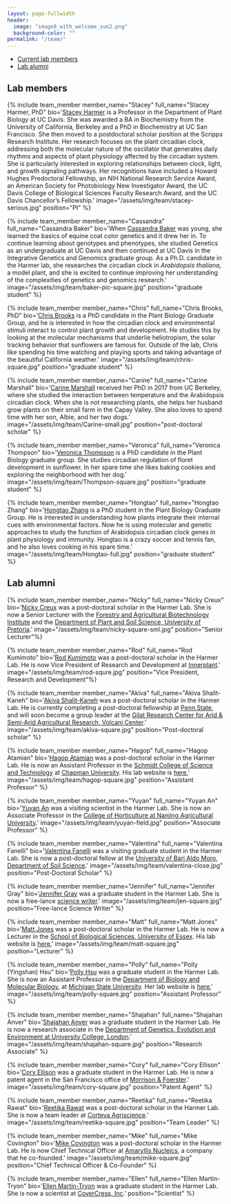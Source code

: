 ```yaml
---
layout: page-fullwidth
header:
  image: "image8_with_welcome_sun2.png"
  background-color: ""
permalink: "/team/"
---
```

<div data-magellan-expedition="fixed">
  <ul class="sub-nav">
    <li data-magellan-arrival="Current_lab_members"><a href="#Current_lab_members">Current lab members</a></li>
    <li data-magellan-arrival="Lab_alumni"><a href="#Lab_alumni">Lab alumni</a></li>
  </ul>
</div>

<h2>Lab members</h2>
<a name="Current_lab_members"></a>

{% include team_member member_name="Stacey" full_name="Stacey Harmer, PhD" bio='<a href="mailto:slharmer@ucdavis.edu">Stacey Harmer</a> is a Professor in the Department of Plant Biology at UC Davis. She was awarded a BA in Biochemistry from the University of California, Berkeley and a PhD in Biochemistry at UC San Francisco. She then moved to a postdoctoral scholar position at the Scripps Research Institute.  Her research focuses on the plant circadian clock, addressing both the molecular nature of the oscillator that generates daily rhythms and aspects of plant physiology affected by the circadian system. She is particularly interested in exploring relationships between clock, light, and growth signaling pathways. Her recognitions have included a Howard Hughes Predoctoral Fellowship, an NIH National Research Service Award, an American Society for Photobiology New Investigator Award, the UC Davis College of Biological Sciences Faculty Research Award, and the UC Davis Chancellor’s Fellowship.'
image="/assets/img/team/stacey-serious.jpg" position="PI" %}

{% include team_member member_name="Cassandra" full_name="Cassandra Baker" bio='When <a href="mailto:calbaker@ucdavis.edu">Cassandra Baker</a> was young, she learned the basics of equine coat color genetics and it drew her in. To continue learning about genotypes and phenotypes, she studied Genetics as an undergraduate at UC Davis and then continued at UC Davis in the Integrative Genetics and Genomics graduate group. As a Ph.D. candidate in the Harmer lab, she researches the circadian clock in <i>Arabidopsis thaliana</i>, a model plant, and she is excited to continue improving her understanding of the complexities of genetics and genomics research.'
image="/assets/img/team/baker-pic-square.jpg" position="graduate student" %}

{% include team_member member_name="Chris" full_name="Chris Brooks, PhD" bio='<a href="mailto:cjbrooks@ucdavis.edu">Chris Brooks</a> is a PhD candidate in the Plant Biology Graduate Group, and he is interested in how the circadian clock and environmental stimuli interact to control plant growth and development. He studies this by looking at the molecular mechanisms that underlie heliotropism, the solar tracking behavior that sunflowers are famous for. Outside of the lab, Chris like spending his time watching and playing sports and taking advantage of the beautiful California weather.'
image="/assets/img/team/chris-square.jpg" position="graduate student" %}

{% include team_member member_name="Carine" full_name="Carine Marshall" bio='<a href="mailto:carinemarshall.lab@gmail.com">Carine Marshall</a> received her PhD in 2017 from UC Berkeley, where she studied the interaction between temperature and the Arabidopsis circadian clock. When she is not researching plants, she helps her husband grow plants on their small farm in the Capay Valley. She also loves to spend time with her son, Albie, and her two dogs.'
image="/assets/img/team/Carine-small.jpg" position="post-doctoral scholar" %}

{% include team_member member_name="Veronica" full_name="Veronica Thompson" bio='<a href="mailto:vlthompson@ucdavis.edu">Veronica Thompson</a> is a PhD candidate in the Plant Biology graduate group. She studies circadian regulation of floret development in sunflower. In her spare time she likes baking cookies and exploring the neighborhood with her dog.'
image="/assets/img/team/Thompson-square.jpg" position="graduate student" %}

{% include team_member member_name="Hongtao" full_name="Hongtao Zhang" bio='<a href="mailto:htzhang@ucdavis.edu">Hongtao Zhang</a> is a PhD student in the Plant Biology Graduate Group. He is interested in understanding how plants integrate their internal cues with environmental factors. Now he is using molecular and genetic approaches to study the function of Arabidopsis circadian clock genes in plant physiology and immunity. Hongtao is a crazy soccer and tennis fan, and he also loves cooking in his spare time.'
image="/assets/img/team/Hongtao-full.jpg" position="graduate student" %}

<h2>Lab alumni</h2>
<a name="Lab_alumni"></a>

{% include team_member member_name="Nicky" full_name="Nicky Creux" bio='<a href="mailto:creux.nicky@gmail.com">Nicky Creux</a> was a post-doctoral scholar in the Harmer Lab.  She is now a Senior Lecturer with the <a href="https://www.fabinet.up.ac.za/">Forestry and Agricultural Biotechnology Institute</a> and the <a href="https://www.up.ac.za/plant-and-soil-sciences">Department of Plant and Soil Science, University of Pretoria</a>.'
image="/assets/img/team/nicky-square-sml.jpg" position="Senior Lecturer"%}

{% include team_member member_name="Rod" full_name="Rod Kumimoto" bio='<a href="mailto:rod@innerplant.com">Rod Kumimoto</a> was a post-doctoral scholar in the Harmer Lab.  He is now Vice President of Research and Development at <a href="https://www.innerplant.com">Innerplant</a>.'
image="/assets/img/team/rod-squre.jpg" position="Vice President, Research and Development"%}

{% include team_member member_name="Akiva" full_name="Akiva Shalit-Kaneh" bio='<a href="mailto:akivask@gmail.com">Akiva Shalit-Kaneh</a> was a post-doctoral scholar in the Harmer Lab.  He is currently completing a post-doctoral fellowship at <a href="https://plantscience.psu.edu/research/labs/guiltinan/personnel">Penn State</a>, and will soon become a group leader at the <a href="https://www.agri.gov.il/en/units/regionalcenters/4.aspx">Gilat Research Center for Arid & Semi-Arid Agricultural Research, Volcani Center</a>.'
image="/assets/img/team/akiva-square.jpg"  position="Post-doctoral scholar" %}

{% include team_member member_name="Hagop" full_name="Hagop Atamian" bio='<a href="mailto:atamian@chapman.edu">Hagop Atamian</a> was a post-doctoral scholar in the Harmer Lab.  He is now an Assistant Professor in the <a href="https://www.chapman.edu/our-faculty/hagop-atamian">Schmidt College of Science and Technology</a> at <a href="https://www.chapman.edu/index.aspx">Chapman University</a>. His lab website is <a href="https://hagopatamian.weebly.com">here.</a>'
image="/assets/img/team/hagop-square.jpg" position="Assistant Professor" %}

{% include team_member member_name="Yuyan" full_name="Yuyan An" bio='<a href="mailto:anyuyan0447@njau.edu.cn">Yuyan An</a> was a visiting scientist in the Harmer Lab.  She is now an Associate Professor in the <a href="http://yyxyenglish.njau.edu.cn">College of Horticulture at Nanjing Agricultural University</a>.'
image="/assets/img/team/yuyan-field.jpg" position="Associate Professor" %}

{% include team_member member_name="Valentina" full_name="Valentina Fanelli" bio='<a href="mailto:valentina.fanelli87@libero.it">Valentina Fanelli</a> was a visiting graduate student in the Harmer Lab.  She is now a post-doctoral fellow at the <a href="https://www.uniba.it/ricerca/dipartimenti/disspa">University of Bari Aldo Moro, Department of Soil Science</a>.'
image="/assets/img/team/valentina-close.jpg" position="Post-Doctoral Scholar" %}

{% include team_member member_name="Jennifer" full_name="Jennifer Gray" bio='<a href="mailto:gray.tomilov@gmail.com">Jennifer Gray</a> was a  graduate student in the Harmer Lab.  She is now a free-lance <a href="https://www.graytomilov.com">science writer</a>.'
image="/assets/img/team/jen-square.jpg" position="Free-lance Science Writer" %}

{% include team_member member_name="Matt" full_name="Matt Jones" bio='<a href="mailto:matthew.jones@essex.ac.uk">Matt Jones</a> was a post-doctoral scholar in the Harmer Lab.  He is now a Lecturer in the <a href="https://www.essex.ac.uk/departments/biological-sciences">School of Biological Sciences,  University of Essex</a>. His lab website is <a href="https://www.essex.ac.uk/people/jones36327/matthew-jones">here.</a>'
image="/assets/img/team/matt-square.jpg" position="Lecturer" %}

{% include team_member member_name="Polly" full_name="Polly (Yingshan) Hsu" bio='<a href="mailto:pollyhsu@msu.edu">Polly Hsu</a> was a graduate student in the Harmer Lab.  She is now an Assistant Professor in the <a href="https://bmb.natsci.msu.edu"> Department of Biology and Molecular Biology</a>, at <a href="https://msu.edu">Michigan State University</a>. Her lab website is <a href="https://sites.google.com/view/polly-hsu-lab/home">here.</a>'
image="/assets/img/team/polly-square.jpg" position="Assistant Professor" %}

{% include team_member member_name="Shajahan" full_name="Shajahan Anver" bio='<a href="mailto:s.anver@ucl.ac.uk">Shajahan Anver</a> was a  graduate student in the Harmer Lab.  He is now a research associate in the <a href="https://iris.ucl.ac.uk/iris/browse/profile?upi=ASHAJ06">Department of Genetics, Evolution and Environment at University College, London</a>.'
image="/assets/img/team/shajahan-square.jpg" position="Research Associate" %}

{% include team_member member_name="Cory" full_name="Cory Ellison" bio='<a href="mailto:cellison@mofo.com">Cory Ellison</a> was a  graduate student in the Harmer Lab.  He is now a patent agent in the San Francisco office of <a href="https://www.mofo.com/people/cory-ellison.html">Morrison & Foerster</a>.'
image="/assets/img/team/cory-square.jpg" position="Patent Agent" %}

{% include team_member member_name="Reetika" full_name="Reetika Rawat" bio='<a href="mailto:RRawat@dow.com">Reetika Rawat</a> was a post-doctoral scholar in the Harmer Lab.  She is now a team leader at <a href="https://www.corteva.com">Corteva Agriscience</a>.'
image="/assets/img/team/reetika-square.jpg"  position="Team Leader" %}

{% include team_member member_name="Mike" full_name="Mike Covington" bio='<a href="mailto:mfcovington@gmail.com">Mike Covington</a> was a post-doctoral scholar in the Harmer Lab.  He is now Chief Technical Officer at <a href="https://amaryllisnucleics.com">Amaryllis Nucleics</a>, a company that he co-founded.'
image="/assets/img/team/mike-square.jpg"  position="Chief Technical Officer & Co-Founder" %}

{% include team_member member_name="Ellen" full_name="Ellen Martin-Tryon" bio='<a href="mailto:emartintryon@covercress.com">Ellen Martin-Tryon</a> was a graduate student in the Harmer Lab.  She is now a scientist at <a href="http://www.covercress.com">CoverCress, Inc</a>.'
position="Scientist" %}
